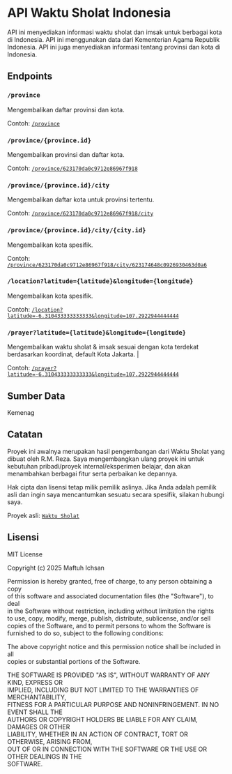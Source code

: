 # API Waktu Sholat Indonesia

API ini menyediakan informasi waktu sholat dan imsak untuk berbagai kota di Indonesia. API ini menggunakan data dari Kementerian Agama Republik Indonesia.
API ini juga menyediakan informasi tentang provinsi dan kota di Indonesia.

## Endpoints

### `/province`

Mengembalikan daftar provinsi dan kota.

Contoh: [`/province`](https://waktu-sholat-huso.vercel.app//province)

### `/province/{province.id}`

Mengembalikan provinsi dan daftar kota.

Contoh: [`/province/623170da0c9712e86967f918`](https://waktu-sholat-huso.vercel.app//province/623170da0c9712e86967f918)

### `/province/{province.id}/city`

Mengembalikan daftar kota untuk provinsi tertentu.

Contoh: [`/province/623170da0c9712e86967f918/city`](https://waktu-sholat-huso.vercel.app//province/623170da0c9712e86967f918/city)

### `/province/{province.id}/city/{city.id}`

Mengembalikan kota spesifik.

Contoh: [`/province/623170da0c9712e86967f918/city/623174648c0926930463d0a6`](https://waktu-sholat-huso.vercel.app//province/623170da0c9712e86967f918/city/623174648c0926930463d0a6)

### `/location?latitude={latitude}&longitude={longitude}`

Mengembalikan kota spesifik.

Contoh: [`/location?latitude=-6.310433333333333&longitude=107.2922944444444`](https://waktu-sholat-huso.vercel.app//location?latitude=-6.310433333333333&longitude=107.2922944444444)

### `/prayer?latitude={latitude}&longitude={longitude}`

Mengembalikan waktu sholat & imsak sesuai dengan kota terdekat berdasarkan koordinat, default Kota Jakarta. |

Contoh: [`/prayer?latitude=-6.310433333333333&longitude=107.2922944444444`](https://waktu-sholat-huso.vercel.app//prayer?latitude=-6.310433333333333&longitude=107.2922944444444)

## Sumber Data

Kemenag

## Catatan

Proyek ini awalnya merupakan hasil pengembangan dari Waktu Sholat yang dibuat oleh R.M. Reza. Saya mengembangkan ulang proyek ini untuk kebutuhan pribadi/proyek internal/eksperimen belajar, dan akan menambahkan berbagai fitur serta perbaikan ke depannya.

Hak cipta dan lisensi tetap milik pemilik aslinya. Jika Anda adalah pemilik asli dan ingin saya mencantumkan sesuatu secara spesifik, silakan hubungi saya.

Proyek asli: [`Waktu Sholat`](https://github.com/renomureza/waktu-sholat.git)

## Lisensi

MIT License

Copyright (c) 2025 Maftuh Ichsan

Permission is hereby granted, free of charge, to any person obtaining a copy  
of this software and associated documentation files (the "Software"), to deal  
in the Software without restriction, including without limitation the rights  
to use, copy, modify, merge, publish, distribute, sublicense, and/or sell  
copies of the Software, and to permit persons to whom the Software is  
furnished to do so, subject to the following conditions:

The above copyright notice and this permission notice shall be included in all  
copies or substantial portions of the Software.

THE SOFTWARE IS PROVIDED "AS IS", WITHOUT WARRANTY OF ANY KIND, EXPRESS OR  
IMPLIED, INCLUDING BUT NOT LIMITED TO THE WARRANTIES OF MERCHANTABILITY,  
FITNESS FOR A PARTICULAR PURPOSE AND NONINFRINGEMENT. IN NO EVENT SHALL THE  
AUTHORS OR COPYRIGHT HOLDERS BE LIABLE FOR ANY CLAIM, DAMAGES OR OTHER  
LIABILITY, WHETHER IN AN ACTION OF CONTRACT, TORT OR OTHERWISE, ARISING FROM,  
OUT OF OR IN CONNECTION WITH THE SOFTWARE OR THE USE OR OTHER DEALINGS IN THE  
SOFTWARE.
